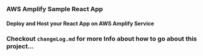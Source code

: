 ### AWS Amplify Sample React App

#### Deploy and Host your React App on AWS Amplify Service

### Checkout `changeLog.md` for more Info about how to go about this project...
